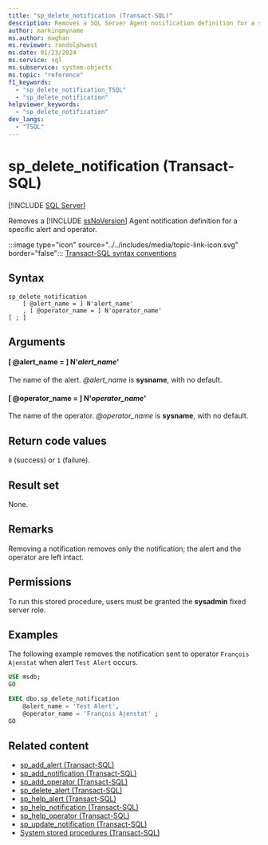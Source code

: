 ```yaml
---
title: "sp_delete_notification (Transact-SQL)"
description: Removes a SQL Server Agent notification definition for a specific alert and operator.
author: markingmyname
ms.author: maghan
ms.reviewer: randolphwest
ms.date: 01/23/2024
ms.service: sql
ms.subservice: system-objects
ms.topic: "reference"
f1_keywords:
  - "sp_delete_notification_TSQL"
  - "sp_delete_notification"
helpviewer_keywords:
  - "sp_delete_notification"
dev_langs:
  - "TSQL"
---
```

# sp_delete_notification (Transact-SQL)

[!INCLUDE [SQL Server](../../includes/applies-to-version/sqlserver.md)]

Removes a [!INCLUDE [ssNoVersion](../../includes/ssnoversion-md.md)] Agent notification definition for a specific alert and operator.

:::image type="icon" source="../../includes/media/topic-link-icon.svg" border="false"::: [Transact-SQL syntax conventions](../../t-sql/language-elements/transact-sql-syntax-conventions-transact-sql.md)

## Syntax

```syntaxsql
sp_delete_notification
    [ @alert_name = ] N'alert_name'
    , [ @operator_name = ] N'operator_name'
[ ; ]
```

## Arguments

#### [ @alert_name = ] N'*alert_name*'

The name of the alert. *@alert_name* is **sysname**, with no default.

#### [ @operator_name = ] N'*operator_name*'

The name of the operator. *@operator_name* is **sysname**, with no default.

## Return code values

`0` (success) or `1` (failure).

## Result set

None.

## Remarks

Removing a notification removes only the notification; the alert and the operator are left intact.

## Permissions

To run this stored procedure, users must be granted the **sysadmin** fixed server role.

## Examples

The following example removes the notification sent to operator `François Ajenstat` when alert `Test Alert` occurs.

```sql
USE msdb;
GO

EXEC dbo.sp_delete_notification
    @alert_name = 'Test Alert',
    @operator_name = 'François Ajenstat' ;
GO
```

## Related content

- [sp_add_alert (Transact-SQL)](sp-add-alert-transact-sql.md)
- [sp_add_notification (Transact-SQL)](sp-add-notification-transact-sql.md)
- [sp_add_operator (Transact-SQL)](sp-add-operator-transact-sql.md)
- [sp_delete_alert (Transact-SQL)](sp-delete-alert-transact-sql.md)
- [sp_help_alert (Transact-SQL)](sp-help-alert-transact-sql.md)
- [sp_help_notification (Transact-SQL)](sp-help-notification-transact-sql.md)
- [sp_help_operator (Transact-SQL)](sp-help-operator-transact-sql.md)
- [sp_update_notification (Transact-SQL)](sp-update-notification-transact-sql.md)
- [System stored procedures (Transact-SQL)](system-stored-procedures-transact-sql.md)
